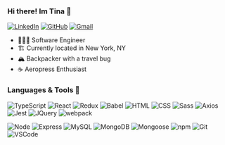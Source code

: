 ### Hi there! Im Tina 👋

[![LinkedIn](https://img.shields.io/badge/christinatka%20-%230077B5.svg?&style=flat-square&logo=linkedin&logoColor=white&link=https://www.linkedin.com/in/christinatka/)](https://www.linkedin.com/in/christinatka/)
[![GitHub](https://img.shields.io/badge/christinatka%20-%23121011.svg?&style=flat-square&logo=github&logoColor=white&link=https://github.com/christinatka)](https://github.com/christinatka)
[![Gmail](https://img.shields.io/badge/christinatka%20-%23D14836.svg?&style=flat-square&logo=gmail&logoColor=white&link=mailto:christinatka@gmail.com)](mailto:christinatka@gmail.com)

- 👩🏻‍💻 Software Engineer
- 🏗 Currently located in New York, NY
- 🏔 Backpacker with a travel bug
- ☕️ Aeropress Enthusiast

### Languages & Tools 💬
![TypeScript](https://img.shields.io/badge/TypeScript%20-%23323330.svg?&style=flat-square&logo=typescript&logoColor=%23F7DF1E)
![React](https://img.shields.io/badge/React%20-%2320232a.svg?&style=flat-square&logo=react&logoColor=%2361DAFB)
![Redux](https://img.shields.io/badge/-redux-black)
![Babel](https://img.shields.io/badge/-babel-yellow)
![HTML](https://img.shields.io/badge/HTML5%20-%23E34F26.svg?&style=flat-square&logo=html5&logoColor=white)
![CSS](https://img.shields.io/badge/CSS3%20-%231572B6.svg?&style=flat-square&logo=css3&logoColor=white)
![Sass](https://img.shields.io/badge/Sass%20-%231582B7.svg?&style=flat-square&logo=Sass&logoColor=pink)
![Axios](https://img.shields.io/badge/-Axios-blueviolet)
![Jest](https://img.shields.io/badge/Jest%20-%23C21325.svg?&style=flat-square&logo=Jest&logoColor=white)
![JQuery](https://img.shields.io/badge/-jQuery-orange)
![webpack](https://img.shields.io/badge/webpack%20-%238DD6F9.svg?&style=flat-square&logo=webpack&logoColor=black)

![Node](https://img.shields.io/badge/Node.js%20-%2343853D.svg?&style=flat-square&logo=node.js&logoColor=white)
![Express](https://img.shields.io/badge/Express%20-%23404d59.svg?&style=flat-square&logo=express&logoColor=white)
![MySQL](https://img.shields.io/badge/MySQL-%2300f.svg?&style=flat-square&logo=mysql&logoColor=white)
![MongoDB](https://img.shields.io/badge/MongoDB-%234ea94b.svg?&style=flat-square&logo=mongodb&logoColor=white)
![Mongoose](https://img.shields.io/badge/mongoose-%234ea94b.svg?&style=flat-square)
![npm](https://img.shields.io/badge/npm-%234ea94b.svg?&style=flat-square&logo=npm&logoColor=yellow)
![Git](https://img.shields.io/badge/Git%20-%23F05033.svg?&style=flat-square&logo=git&logoColor=white)
![VSCode](https://img.shields.io/badge/VS%20Code%20-%23007ACC.svg?&style=flat-square&logo=visual-studio-code&logoColor=white)
